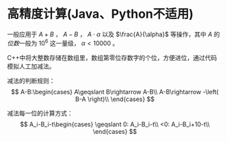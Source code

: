 # 高精度计算(Java、Python不适用)

一般应用于 $A+B$ ， $A-B$ ， $A\cdot\alpha$ 以及 $\frac{A}{\alpha}$ 等操作，其中 $A$ 的*位数*一般为 $10^6$ 这一量级， $\alpha<10000$ 。

C++中将大整数存储在数组里，数组第零位存数字的个位，方便进位，通过代码模拟人工加减法。

减法的判断规则：
$$
A-B:\begin{cases}
	A\geqslant B\rightarrow A-B\\
	A-B\rightarrow -\left( B-A \right)\\
\end{cases}
$$

减法每一位的计算方式：
$$
A_i-B_i-t\begin{cases}
	\geqslant 0: A_i-B_i-t\\
	<0: A_i-B_i+10-t\\
\end{cases}
$$


